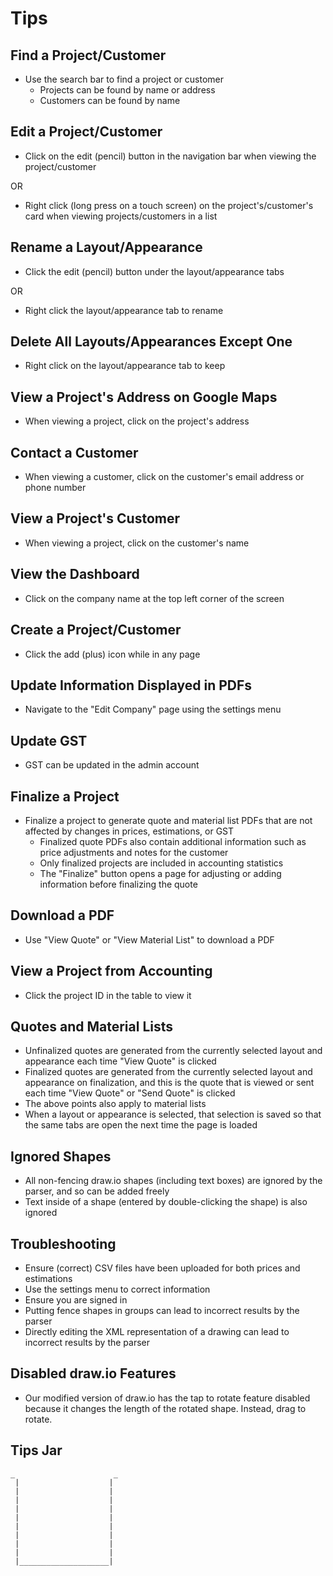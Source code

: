 # Tips

## Find a Project/Customer

* Use the search bar to find a project or customer
	- Projects can be found by name or address
	- Customers can be found by name

## Edit a Project/Customer

* Click on the edit (pencil) button in the navigation bar when viewing the project/customer

OR

* Right click (long press on a touch screen) on the project's/customer's card when viewing projects/customers in a list

## Rename a Layout/Appearance

* Click the edit (pencil) button under the layout/appearance tabs

OR

* Right click the layout/appearance tab to rename

## Delete All Layouts/Appearances Except One

* Right click on the layout/appearance tab to keep

## View a Project's Address on Google Maps

* When viewing a project, click on the project's address

## Contact a Customer

* When viewing a customer, click on the customer's email address or phone number

## View a Project's Customer

* When viewing a project, click on the customer's name

## View the Dashboard

* Click on the company name at the top left corner of the screen

## Create a Project/Customer

* Click the add (plus) icon while in any page

## Update Information Displayed in PDFs

* Navigate to the "Edit Company" page using the settings menu

## Update GST

* GST can be updated in the admin account

## Finalize a Project

* Finalize a project to generate quote and material list PDFs that are not affected by changes in prices, estimations, or GST
	- Finalized quote PDFs also contain additional information such as price adjustments and notes for the customer
	- Only finalized projects are included in accounting statistics
	- The "Finalize" button opens a page for adjusting or adding information before finalizing the quote

## Download a PDF

* Use "View Quote" or "View Material List" to download a PDF

## View a Project from Accounting

* Click the project ID in the table to view it

## Quotes and Material Lists

* Unfinalized quotes are generated from the currently selected layout and appearance each time "View Quote" is clicked
* Finalized quotes are generated from the currently selected layout and appearance on finalization, and this is the quote that is viewed or sent each time "View Quote" or "Send Quote" is clicked
* The above points also apply to material lists
* When a layout or appearance is selected, that selection is saved so that the same tabs are open the next time the page is loaded

## Ignored Shapes

* All non-fencing draw.io shapes (including text boxes) are ignored by the parser, and so can be added freely
* Text inside of a shape (entered by double-clicking the shape) is also ignored

## Troubleshooting

* Ensure (correct) CSV files have been uploaded for both prices and estimations
* Use the settings menu to correct information
* Ensure you are signed in
* Putting fence shapes in groups can lead to incorrect results by the parser
* Directly editing the XML representation of a drawing can lead to incorrect results by the parser

## Disabled draw.io Features

* Our modified version of draw.io has the tap to rotate feature disabled because it changes the length of the rotated shape. Instead, drag to rotate.

## Tips Jar

```
_                      _
 |                    |
 |                    |
 |                    |
 |                    |
 |                    |
 |                    |
 |                    |
 |                    |
 |                    |
 |____________________|
```
